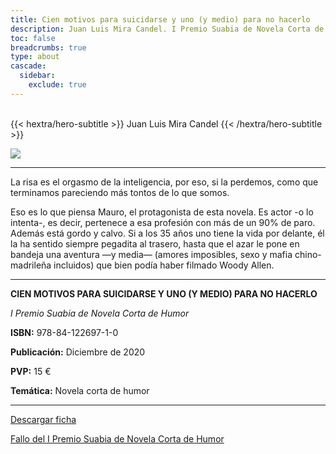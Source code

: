 ```yaml
---
title: Cien motivos para suicidarse y uno (y medio) para no hacerlo
description: Juan Luis Mira Candel. I Premio Suabia de Novela Corta de Humor. La risa es el orgasmo de la inteligencia, por eso, si la perdemos, como que terminamos pareciendo más tontos de lo que somos.
toc: false
breadcrumbs: true
type: about
cascade:
  sidebar:
    exclude: true
---
```

<br class="hx:sm:block hx:hidden" />
{{< hextra/hero-subtitle >}}
Juan Luis Mira Candel
{{< /hextra/hero-subtitle >}}

![](/img/banners/cienmotivos_banner.png)

---

La risa es el orgasmo de la inteligencia, por eso, si la perdemos, como que terminamos pareciendo más tontos de lo que somos.

Eso es lo que piensa Mauro, el protagonista de esta novela. Es actor -o lo intenta-, es decir, pertenece a esa profesión con más de un 90% de paro. Además está gordo y calvo. Si a los 35 años uno tiene la vida por delante, él la ha sentido siempre pegadita al trasero, hasta que el azar le pone en bandeja una
aventura —y media— (amores imposibles, sexo y mafia chino-madrileña incluidos) que bien podía haber filmado Woody Allen.

---

**CIEN MOTIVOS PARA SUICIDARSE Y UNO (Y MEDIO) PARA NO HACERLO**

*I Premio Suabia de Novela Corta de Humor*

**ISBN:** 978-84-122697-1-0

**Publicación:** Diciembre de 2020

**PVP:** 15 €

**Temática:** Novela corta de humor

---

[Descargar ficha](/pdf/fichas/cienmotivos_f.pdf)

[Fallo del I Premio Suabia de Novela Corta de Humor](/pdf/premio/fallo_i_premio.pdf)

